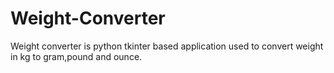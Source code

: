 # Weight-Converter
Weight converter is python tkinter based application used to convert weight in kg to gram,pound and ounce.

